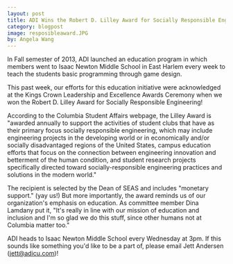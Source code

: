 ```yaml
---
layout: post
title: ADI Wins the Robert D. Lilley Award for Socially Responsible Engineering
category: blogpost
image: resposibleaward.JPG
by: Angela Wang 
---
```


In Fall semester of 2013, ADI launched an education program in which members went to Isaac Newton Middle School in East Harlem every week to teach the students basic programming through game design. 

This past week, our efforts for this education initiative were acknowledged at the Kings Crown Leadership and Excellence Awards Ceremony when we won the Robert D. Lilley Award for Socially Responsible Engineering!

According to the Columbia Student Affairs webpage, the Lilley Award is "awarded annually to support the activities of student clubs that have as their primary focus socially responsible engineering, which may include engineering projects in the developing world or in economically and/or socially disadvantaged regions of the United States, campus education efforts that focus on the connection between engineering innovation and betterment of the human condition, and student research projects specifically directed toward socially-responsible engineering practices and solutions in the modern world."

The recipient is selected by the Dean of SEAS and includes "monetary support." (yay us!) But more importantly, the award reminds us of our organization's emphasis on education. As committee member Dina Lamdany put it, "It's really in line with our mission of education and inclusion and I'm so glad we do this stuff, since other humans not at Columbia matter too."

ADI heads to Isaac Newton Middle School every Wednesday at 3pm. If this sounds like something you'd like to be a part of, please email Jett Andersen ([jett@adicu.com](mailto://jett@adicu.com))!
